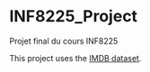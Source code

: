 # INF8225_Project
Projet final du cours INF8225

This project uses the [IMDB dataset](https://www.kaggle.com/datasets/lakshmi25npathi/imdb-dataset-of-50k-movie-reviews).   
